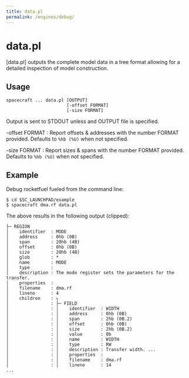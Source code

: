 ```yaml
---
title: data.pl
permalink: /engines/debug/
---
```

[{{page.title}}]: {{site.engine_baseurl}}/{{page.title}}


data.pl
===========

[data.pl] outputs the complete model data in a tree format allowing for a 
detailed inspection of model construction.


Usage
-----

```
spacecraft ... data.pl [OUTPUT]
                       [-offset FORMAT] 
                       [-size FORMAT] 
```

Output is sent to STDOUT unless and OUTPUT file is specified.

-offset FORMAT
  : Report offsets & addresses with the number FORMAT provided.
    Defaults to `%hb (%U)` when not specified.

-size FORMAT
  : Report sizes & spans with the number FORMAT provided.
    Defaults to `%hb (%U)` when not specified.


Example
-------

Debug rocketfuel fueled from the command line:

```
$ cd $SC_LAUNCHPAD/example
$ spacecraft dma.rf data.pl
```

The above results in the following output (clipped):

```
├─ REGION
│    identifier  : MODE
│    address     : 0hb (0B)
│    span        : 20hb (4B)
│    offset      : 0hb (0B)
│    size        : 20hb (4B)
│    glob        : *
│    name        : MODE
│    type        : 
│    description : The mode register sets the parameters for the transfer.
│    properties  : 
│    filename    : dma.rf
│    lineno      : 4
│    children    : ┐
│                : ├─ FIELD
│                : │    identifier  : WIDTH
│                : │    address     : 0hb (0B)
│                : │    span        : 2hb (0B.2)
│                : │    offset      : 0hb (0B)
│                : │    size        : 2hb (0B.2)
│                : │    value       : 0b
│                : │    name        : WIDTH
│                : │    type        : RW
│                : │    description : Transfer width. ...
│                : │    properties  : 
│                : │    filename    : dma.rf
│                : │    lineno      : 14
...
```
